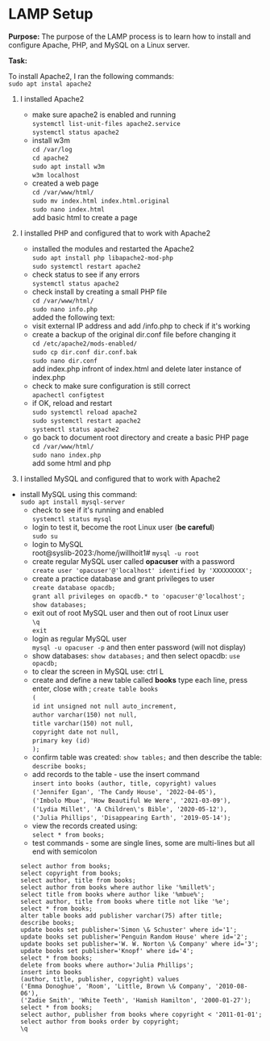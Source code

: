 # LAMP Setup

**Purpose:** The purpose of the LAMP process is to learn how to install
and configure Apache, PHP, and MySQL on a Linux server.

**Task:**

To install Apache2, I ran the following commands:  
`sudo apt instal apache2`  


1. I installed Apache2
	- make sure apache2 is enabled and running  
	`systemctl list-unit-files apache2.service`  
	`systemctl status apache2`
	- install w3m  
	`cd /var/log`  
	`cd apache2`  
	`sudo apt install w3m`  
	`w3m localhost`  
	- created a web page  
	`cd /var/www/html/`  
	`sudo mv index.html index.html.original`  
	`sudo nano index.html`  
	add basic html to create a page 

2. I installed PHP and configured that to work with Apache2  
	- installed the modules and restarted the Apache2  
	`sudo apt install php libapache2-mod-php`  
	`sudo systemctl restart apache2`  
	- check status to see if any errors  
	`systemctl status apache2`  
	- check install by creating a small PHP file  
	`cd /var/www/html/`  
	`sudo nano info.php`  
	added the following text:  
	<?php  
	phpinfo();  
	?>  
	- visit external IP address and add /info.php to check if it's working  
	- create a backup of the original dir.conf file before changing it  
	`cd /etc/apache2/mods-enabled/`  
	`sudo cp dir.conf dir.conf.bak`  
	`sudo nano dir.conf`  
	add index.php infront of index.html and delete later instance of index.php  
	- check to make sure configuration is still correct  
	`apachectl configtest`  
	- if OK, reload and restart  
	`sudo systemctl reload apache2`  
	`sudo systemctl restart apache2`  
	`systemctl status apache2`  
	- go back to document root directory and create a basic PHP page  
	`cd /var/www/html/`  
	`sudo nano index.php`  
	add some html and php  

3. I installed MySQL and configured that to work with Apache2
- install MySQL using this command:  
	`sudo apt install mysql-server`  
	- check to see if it's running and enabled  
	`systemctl status mysql`  
	- login to test it, become the root Linux user (**be careful**)  
	`sudo su`  
	- login to MySQL  
	root@syslib-2023:/home/jwillhoit1# `mysql -u root`  
	- create regular MySQL user called **opacuser** with a password   
	`create user 'opacuser'@'localhost' identified by 'XXXXXXXXX';` 
	- create a practice database and grant privileges to user  
	`create database opacdb;`  
	`grant all privileges on opacdb.* to 'opacuser'@'localhost';`  
	`show databases;`  
	- exit out of root MySQL user and then out of root Linux user  
	`\q`  
	`exit`  
	- login as regular MySQL user  
	`mysql -u opacuser -p` and then enter password (will not display) 
	- show databases: `show databases;` and then select opacdb: `use opacdb;`  
 	- to clear the screen in MySQL use: ctrl L  
	- create and define a new table called **books** type each line, press enter, close with ;
	`create table books`   
	`(`  
	`id int unsigned not null auto_increment,`  
	`author varchar(150) not null,`  
	`title varchar(150) not null,`  
	`copyright date not null,`  
	`primary key (id)`  
	`);`  
	- confirm table was created: `show tables;` and then describe the table: `describe books;`  
	- add records to the table - use the insert command  
	`insert into books (author, title, copyright) values`  
	`('Jennifer Egan', 'The Candy House', '2022-04-05'),`  
	`('Imbolo Mbue', 'How Beautiful We Were', '2021-03-09'),`  
	`('Lydia Millet', 'A Children\'s Bible', '2020-05-12'),`  
	`('Julia Phillips', 'Disappearing Earth', '2019-05-14');`  
	- view the records created using:  
	`select * from books;`  
	- test commands - some are single lines, some are multi-lines but all end with semicolon  
	```  
	select author from books;
	select copyright from books;
	select author, title from books;
	select author from books where author like '%millet%';
	select title from books where author like '%mbue%';
	select author, title from books where title not like '%e';
	select * from books;
	alter table books add publisher varchar(75) after title;
	describe books;
	update books set publisher='Simon \& Schuster' where id='1';
	update books set publisher='Penguin Random House' where id='2';
	update books set publisher='W. W. Norton \& Company' where id='3';
	update books set publisher='Knopf' where id='4';
	select * from books;
	delete from books where author='Julia Phillips';
	insert into books
	(author, title, publisher, copyright) values
	('Emma Donoghue', 'Room', 'Little, Brown \& Company', '2010-08-06'),
	('Zadie Smith', 'White Teeth', 'Hamish Hamilton', '2000-01-27');
	select * from books;
	select author, publisher from books where copyright < '2011-01-01';
	select author from books order by copyright;
	\q
	```


